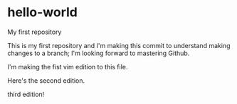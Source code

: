 # hello-world
My first repository

This is my first repository and I'm making this commit to understand making changes to a branch; I'm looking forward to mastering Github.

I'm making the fist vim edition to this file.

Here's the second edition.

third edition!
